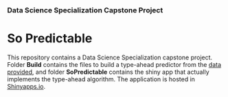### Data Science Specialization Capstone Project
# So Predictable
This repository contains a Data Science Specialization capstone project. Folder **Build** contains the files to build a type-ahead predictor from the [data provided](https://d396qusza40orc.cloudfront.net/dsscapstone/dataset/Coursera-SwiftKey.zip), and folder **SoPredictable** contains the shiny app that actually implements the type-ahead algorithm. The application is hosted in [Shinyapps.io](https://mei128.shinyapps.io/SoPredictable/).
